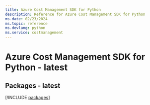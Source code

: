```yaml
---
title: Azure Cost Management SDK for Python
description: Reference for Azure Cost Management SDK for Python
ms.date: 02/23/2024
ms.topic: reference
ms.devlang: python
ms.service: costmanagement
---
```

# Azure Cost Management SDK for Python - latest
## Packages - latest
[!INCLUDE [packages](cost-management-index.md)]